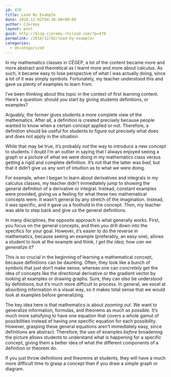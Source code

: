 ```yaml
---
id: 478
title: Lead By Example
date: 2016-12-02T04:30:00+00:00
author: CJeremy
layout: post
guid: http://blog-cjeremy.rhcloud.com/?p=478
permalink: /2016/12/02/lead-by-example/
categories:
  - Uncategorized
---
```

In my mathematics classes in CÉGEP, a lot of the content became more and more abstract and theoretical as I learnt more and more about calculus. As such, it became easy to lose perspective of what I was actually doing, since a lot of it was simply symbols. Fortunately, my teacher understood this and gave us plenty of examples to learn from.

I&#8217;ve been thinking about this topic in the context of first learning content. Here&#8217;s a question: should you start by giving students definitions, or examples?

Arguably, the former gives students a more complete view of the mathematics. After all, a definition is created precisely because people wanted to know when a certain concept applied or not. Therefore, a definition should be useful for students to figure out precisely what does and does not apply in the situation.

While that may be true, it&#8217;s probably _not_ the way to introduce a new concept to students. I doubt I&#8217;m an outlier in saying that I always enjoyed seeing a graph or a picture of what we were doing in my mathematics class versus getting a rigid and complete definition. It&#8217;s not that the latter was _bad_, but that it didn&#8217;t give us any sort of intuition as to what we were doing.

For example, when I began to learn about derivatives and integrals in my calculus classes, my teacher didn&#8217;t immediately jump to showing the general definition of a derivative or integral. Instead, constant examples were provided, giving us a feeling for what these two mathematical concepts were. It wasn&#8217;t general by any stretch of the imagination. Instead, it was specific, and it gave us a foothold in the concept. _Then_, my teacher was able to step back and give us the general definitions.

In many disciplines, the opposite approach is what generally works. First, you focus on the general concepts, and then you drill down into the specifics for your goal. However, it&#8217;s easier to do the reverse in mathematics, because seeing an example (preferably, an easy one), allows a student to look at the example and think, _I get the idea, how can we generalize it?_

This is so crucial in the beginning of learning a mathematical concept, because definitions can be daunting. Often, they look like a bunch of symbols that just don&#8217;t make sense, whereas one can _concretely_ get the idea of concepts like the directional derivative or the gradient vector by looking at examples or drawing graphs. Sure, they can _also_ be understood by definitions, but it&#8217;s much more difficult to process. In general, we excel at absorbing information in a visual way, so it makes total sense that we would look at examples before generalizing.

The key idea here is that mathematics is about _zooming out_. We want to generalize information, formulas, and theorems as much as possible. It&#8217;s much more satisfying to have one equation that covers a whole gamut of possibilities instead of having one specific equation for each possibility. However, grasping these general equations aren&#8217;t immediately easy, since definitions are abstract. Therefore, the use of examples _before_ broadening the picture allows students to understand what is happening for a specific concept, giving them a better idea of what the different components of a definition or theorem do.

If you just throw definitions and theorems at students, they will have a much more difficult time to grasp a concept than if you draw a simple graph or diagram.